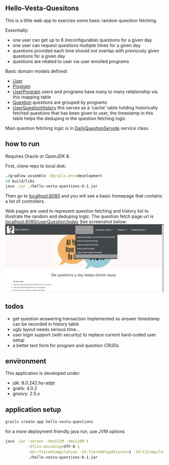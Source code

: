 
## Hello-Vesta-Quesitons

This is a little web app to exercise some basic random quesition fetching.

Essentially:
* one user can get up to 6 (reconfigurable) questions for a given day
* one user can request questions multiple times for a given day
* questions provided each time should not overlap with previously given questions for a given day
* questions are related to user via user enrolled programs

Basic domain models defined:
* [User](./grails-app/domain/vesta/User.groovy)
* [Program](./grails-app/domain/vesta/Program.groovy)
* [UserProgram](./grails-app/domain/vesta/UserProgram.groovy)
  users and programs have many to many relationship via this mapping table
* [Question](./grails-app/domain/vesta/Question.groovy)
  questions are grouped by programs
* [UserQuestionHistory](./grails-app/domain/vesta/UserQuestionHistory.groovy)
  this serves as a 'cache' table holding historically fetched questions that has been given to user, the timestamp in this table helps the deduping in the question fetching logic
  
Main question fetching logic is in [DailyQuestionServide](./grails-app/services/vesta/DailyQuestionService.groovy) service class.  

## how to run

Requires Oracle or OpenJDK 8.

First, clone repo to local disk:

```bash
./gradlew assemble -Dgrails.env=development
cd build/libs
java -jar ./hello-vesta-questions-0.1.jar
```

Then go to [localhost:8080](http://localhost:8080) and you will see a basic homepage that contains a list of controllers.

Web pages are used to represent question fetching and history list to illustrate the random and deduping logic.
The question fetch page url is [localhost:8080/userQuestion/index](http://localhost:8080/userQuestion/index)
See screenshot below:
![demo-front-page-controller-link](./doc/demo-front-page-controller-link.png)

## todos

- get question answering transaction implemented so answer timestamp can be recorded in history table
- ugly layout needs serious time...
- user login support (with security) to replace current hard-coded user setup
- a better text form for program and question CRUDs


## environment

This application is developed under:
- jdk: 8.0.242.hs-adpt
- grails: 4.0.2
- groovy: 2.5.x


## application setup

```bash
grails create-app hello-vesta-questions
```

for a more deployment friendly java run, use JVM options

```bash
java -jar -server -Xmx512M -Xms128M \
          -Dfile.encoding=UTF-8 \
          -XX:+TieredCompilation -XX:TieredStopAtLevel=1 -XX:CICompilerCount=3 \
          ./hello-vesta-questions-0.1.jar
```

